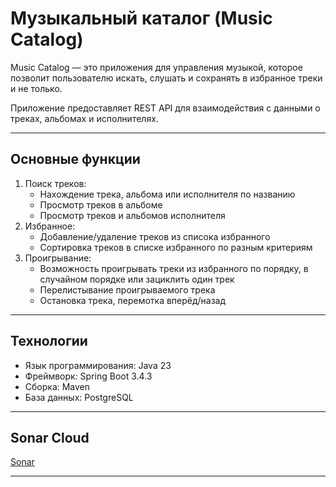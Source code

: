 # Музыкальный каталог (Music Catalog)

Music Catalog — это приложения для управления музыкой, которое позволит пользователю искать, слушать и сохранять в избранное треки и не только. 

Приложение предоставляет REST API для взаимодействия с данными о треках, альбомах и исполнителях.

---

## Основные функции
1. Поиск треков:
   - Нахождение трека, альбома или исполнителя по названию
   - Просмотр треков в альбоме
   - Просмотр треков и альбомов исполнителя
2. Избранное:
   - Добавление/удаление треков из списока избранного
   - Сортировка треков в списке избранного по разным критериям
3. Проигрывание:
   - Возможность проигрывать треки из избранного по порядку, в случайном порядке или зациклить один трек
   - Перелистывание проигрываемого трека 
   - Остановка трека, перемотка вперёд/назад 

---

## Технологии
- Язык программирования: Java 23
- Фреймворк: Spring Boot 3.4.3
- Сборка: Maven
- База данных: PostgreSQL
---

## Sonar Cloud
[Sonar](https://sonarcloud.io/project/overview?id=fxynix_MusicCatalog)

---
